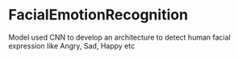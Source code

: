 # FacialEmotionRecognition
Model used CNN to develop an architecture to detect human facial expression like Angry, Sad, Happy etc
